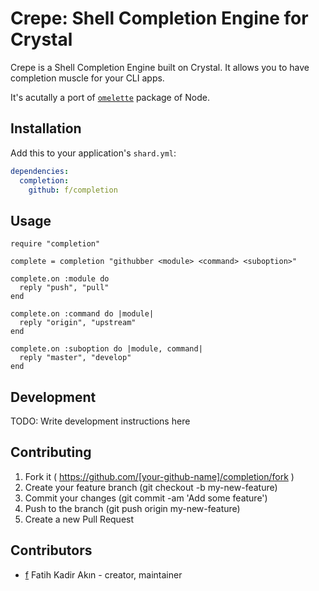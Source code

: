# Crepe: Shell Completion Engine for Crystal

Crepe is a Shell Completion Engine built on Crystal. It allows you to have completion muscle for your CLI apps.

It's acutally a port of [`omelette`](http://github.com/f/omelette) package of Node.

## Installation


Add this to your application's `shard.yml`:

```yaml
dependencies:
  completion:
    github: f/completion
```


## Usage


```crystal
require "completion"

complete = completion "githubber <module> <command> <suboption>"

complete.on :module do
  reply "push", "pull"
end

complete.on :command do |module|
  reply "origin", "upstream"
end

complete.on :suboption do |module, command|
  reply "master", "develop"
end
```


## Development

TODO: Write development instructions here

## Contributing

1. Fork it ( https://github.com/[your-github-name]/completion/fork )
2. Create your feature branch (git checkout -b my-new-feature)
3. Commit your changes (git commit -am 'Add some feature')
4. Push to the branch (git push origin my-new-feature)
5. Create a new Pull Request

## Contributors

- [f](https://github.com/f) Fatih Kadir Akın - creator, maintainer
